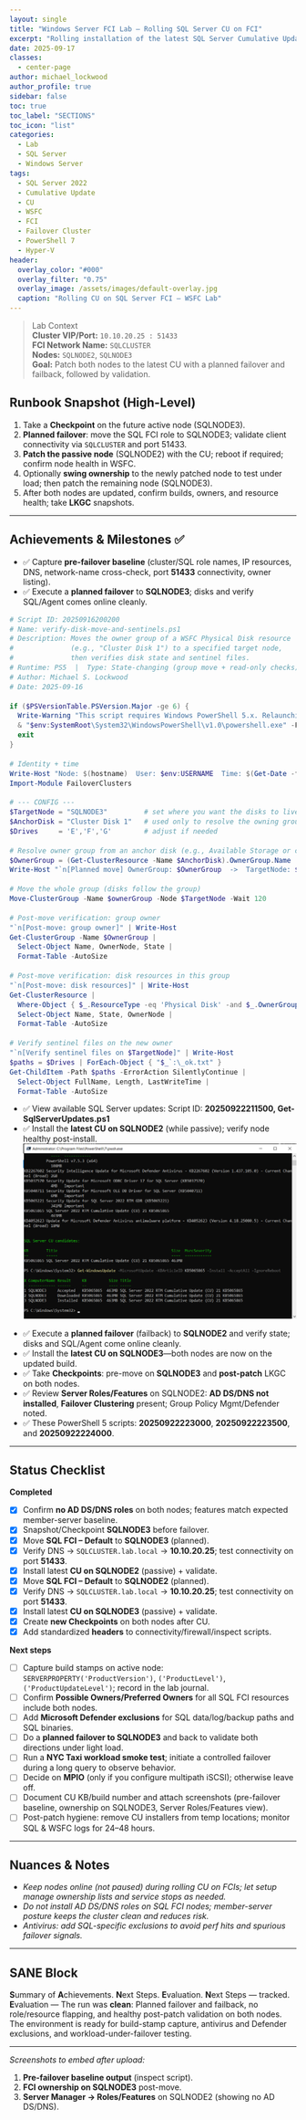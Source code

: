 ```yaml
---
layout: single
title: "Windows Server FCI Lab – Rolling SQL Server CU on FCI"
excerpt: "Rolling installation of the latest SQL Server Cumulative Update across a two-node WSFC Failover Cluster Instance: planned failover to SQLNODE3, patching SQLNODE2 then SQLNODE3, validation of connectivity/ownership, and LKGC checkpoints."
date: 2025-09-17
classes:
  - center-page
author: michael_lockwood
author_profile: true
sidebar: false
toc: true
toc_label: "SECTIONS"
toc_icon: "list"
categories:
  - Lab
  - SQL Server
  - Windows Server
tags:
  - SQL Server 2022
  - Cumulative Update
  - CU
  - WSFC
  - FCI
  - Failover Cluster
  - PowerShell 7
  - Hyper-V
header:
  overlay_color: "#000"
  overlay_filter: "0.75"
  overlay_image: /assets/images/default-overlay.jpg
  caption: "Rolling CU on SQL Server FCI — WSFC Lab"
---
```


> Lab Context  
> **Cluster VIP/Port:** `10.10.20.25 : 51433`  
> **FCI Network Name:** `SQLCLUSTER`  
> **Nodes:** `SQLNODE2`, `SQLNODE3`  
> **Goal:** Patch both nodes to the latest CU with a planned failover and failback, followed by validation.

## Runbook Snapshot (High-Level)
1. Take a **Checkpoint** on the future active node (SQLNODE3).  
2. **Planned failover**: move the SQL FCI role to SQLNODE3; validate client connectivity via `SQLCLUSTER` and port 51433.  
3. **Patch the passive node** (SQLNODE2) with the CU; reboot if required; confirm node health in WSFC.  
4. Optionally **swing ownership** to the newly patched node to test under load; then patch the remaining node (SQLNODE3).  
5. After both nodes are updated, confirm builds, owners, and resource health; take **LKGC** snapshots.

---

## Achievements & Milestones ✅
- ✅ Capture **pre-failover baseline** (cluster/SQL role names, IP resources, DNS, network-name cross-check, port **51433** connectivity, owner listing).  
- ✅ Execute a **planned failover** to **SQLNODE3**; disks and verify SQL/Agent comes online cleanly.  

```powershell
# Script ID: 20250916200200
# Name: verify-disk-move-and-sentinels.ps1
# Description: Moves the owner group of a WSFC Physical Disk resource
#              (e.g., "Cluster Disk 1") to a specified target node,
#              then verifies disk state and sentinel files.
# Runtime: PS5  |  Type: State-changing (group move + read-only checks)
# Author: Michael S. Lockwood
# Date: 2025-09-16

if ($PSVersionTable.PSVersion.Major -ge 6) {
  Write-Warning "This script requires Windows PowerShell 5.x. Relaunching in PS5..."
  & "$env:SystemRoot\System32\WindowsPowerShell\v1.0\powershell.exe" -File $PSCommandPath
  exit
}

# Identity + time
Write-Host "Node: $(hostname)  User: $env:USERNAME  Time: $(Get-Date -f 'yyyy-MM-dd HH:mm:ss')"
Import-Module FailoverClusters

# --- CONFIG ---
$TargetNode = "SQLNODE3"         # set where you want the disks to live next
$AnchorDisk = "Cluster Disk 1"   # used only to resolve the owning group
$Drives     = 'E','F','G'        # adjust if needed

# Resolve owner group from an anchor disk (e.g., Available Storage or custom role)
$OwnerGroup = (Get-ClusterResource -Name $AnchorDisk).OwnerGroup.Name
Write-Host "`n[Planned move] OwnerGroup: $OwnerGroup  ->  TargetNode: $TargetNode"

# Move the whole group (disks follow the group)
Move-ClusterGroup -Name $ownerGroup -Node $TargetNode -Wait 120

# Post-move verification: group owner
"`n[Post-move: group owner]" | Write-Host
Get-ClusterGroup -Name $OwnerGroup |
  Select-Object Name, OwnerNode, State |
  Format-Table -AutoSize

# Post-move verification: disk resources in this group
"`n[Post-move: disk resources]" | Write-Host
Get-ClusterResource |
  Where-Object { $_.ResourceType -eq 'Physical Disk' -and $_.OwnerGroup -eq $OwnerGroup } |
  Select-Object Name, State, OwnerNode |
  Format-Table -AutoSize

# Verify sentinel files on the new owner
"`n[Verify sentinel files on $TargetNode]" | Write-Host
$paths = $Drives | ForEach-Object { "$_`:\_ok.txt" }
Get-ChildItem -Path $paths -ErrorAction SilentlyContinue |
  Select-Object FullName, Length, LastWriteTime |
  Format-Table -AutoSize
```

- ✅ View available SQL Server updates: Script ID: **20250922211500, Get-SqlServerUpdates.ps1**  
- ✅ Install the **latest CU on SQLNODE2** (while passive); verify node healthy post-install.  
![Install via PS7](/assets/images/SQLServer2022-KB5065865-PS7-Install.png)

<!-- <div class="composition">
  <img src="/assets/images/SQLServer2022-KB5065865-PS7-Install.png" alt="SQL Server 2022 CU21 install via PS7">
</div> -->

- ✅ Execute a **planned failover** (failback) to **SQLNODE2** and verify state; disks and SQL/Agent come online cleanly.
- ✅ Install the **latest CU on SQLNODE3**—both nodes are now on the updated build.
- ✅ Take **Checkpoints**: pre-move on **SQLNODE3** and **post-patch** LKGC on both nodes.
- ✅ Review **Server Roles/Features** on SQLNODE2: **AD DS/DNS not installed**, **Failover Clustering** present; Group Policy Mgmt/Defender noted.
- ✅ These PowerShell 5 scripts: **20250922223000**, **20250922223500**, and **20250922224000**.

---

## Status Checklist
**Completed**
- [x] Confirm **no AD DS/DNS roles** on both nodes; features match expected member-server baseline.  
- [x] Snapshot/Checkpoint **SQLNODE3** before failover.  
- [x] Move **SQL FCI – Default** to **SQLNODE3** (planned).  
- [x] Verify DNS → `SQLCLUSTER.lab.local` → **10.10.20.25**; test connectivity on port **51433**.  
- [x] Install latest **CU on SQLNODE2** (passive) + validate.  
- [x] Move **SQL FCI – Default** to **SQLNODE2** (planned).
- [x] Verify DNS → `SQLCLUSTER.lab.local` → **10.10.20.25**; test connectivity on port **51433**.  
- [x] Install latest **CU on SQLNODE3** (passive) + validate.  
- [x] Create **new Checkpoints** on both nodes after CU.  
- [x] Add standardized **headers** to connectivity/firewall/inspect scripts.

**Next steps**
- [ ] Capture build stamps on active node: `SERVERPROPERTY('ProductVersion')`, `('ProductLevel')`, `('ProductUpdateLevel')`; record in the lab journal.  
- [ ] Confirm **Possible Owners/Preferred Owners** for all SQL FCI resources include both nodes.  
- [ ] Add **Microsoft Defender exclusions** for SQL data/log/backup paths and SQL binaries.  
- [ ] Do a **planned failover to SQLNODE3** and back to validate both directions under light load.  
- [ ] Run a **NYC Taxi workload smoke test**; initiate a controlled failover during a long query to observe behavior.  
- [ ] Decide on **MPIO** (only if you configure multipath iSCSI); otherwise leave off.  
- [ ] Document CU KB/build number and attach screenshots (pre-failover baseline, ownership on SQLNODE3, Server Roles/Features view).  
- [ ] Post-patch hygiene: remove CU installers from temp locations; monitor SQL & WSFC logs for 24–48 hours.

---

## Nuances & Notes
- *Keep nodes online (not paused) during rolling CU on FCIs; let setup manage ownership lists and service stops as needed.*  
- *Do not install AD DS/DNS roles on SQL FCI nodes; member-server posture keeps the cluster clean and reduces risk.*  
- *Antivirus: add SQL-specific exclusions to avoid perf hits and spurious failover signals.*

---

## SANE Block
**S**ummary of **A**chievements. **N**ext Steps. **E**valuation.
**N**ext Steps — tracked.  
**E**valuation — The run was **clean**: Planned failover and failback, no role/resource flapping, and healthy post-patch validation on both nodes. The environment is ready for build-stamp capture, antivirus and Defender exclusions, and workload-under-failover testing.

---

*Screenshots to embed after upload:*  
1) **Pre-failover baseline output** (inspect script).  
2) **FCI ownership on SQLNODE3** post-move.  
3) **Server Manager → Roles/Features** on SQLNODE2 (showing no AD DS/DNS).
